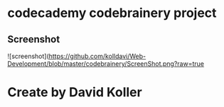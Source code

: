 codecademy codebrainery project
===============================


## Screenshot
![screenshot](https://github.com/kolldavi/Web-Development/blob/master/codebrainery/ScreenShot.png?raw=true

Create by David Koller
=======================
